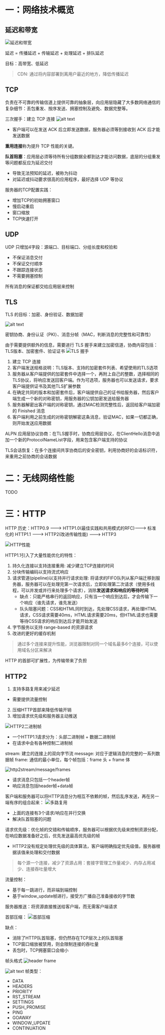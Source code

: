 # 一：网络技术概览
## 延迟和带宽
![延迟和带宽](./attachments/image-4.png)

延迟 = 传播延迟 + 传输延迟 + 处理延迟 + 排队延迟

目标：高带宽、低延迟
> CDN: 通过将内容部署到离用户最近的地方，降低传播延迟

## TCP
负责在不可靠的传输信道上提供可靠的抽象层，向应用层隐藏了大多数网络通信的复杂细节：丢包重发、按序发送、拥塞控制及避免、数据完整等。

三次握手：建立 TCP 连接
![alt text](./attachments/image-5.png)

- 客户端可以在发送 ACK 后立即发送数据，服务器必须等到接收到 ACK 后才能发送数据

**重用连接**称为提升 TCP 性能的关键。

**队首阻塞**：应用层必须等待所有分组数据全都到达才能访问数据，底层的分组重发等问题都反应为延迟交付
- 导致无法预知的延迟，被称为抖动
- 对延迟或抖动要求很高的应用程序，最好选择 UDP 等协议

服务器的TCP配置实践：
- 增加TCP的初始拥塞窗口
- 慢启动重启
- 窗口缩放
- TCP快速打开

## UDP
UDP 只增加4字段：源端口、目标端口、分组长度和校验和
- 不保证消息交付
- 不保证交付顺序
- 不跟踪连接状态
- 不需要拥塞控制

所有消息的保证都交给应用层来控制
## TLS
TLS 的目标：加密、身份验证、数据加密

![alt text](./attachments/image-6.png)

密钥协商、身份认证（PKI）、消息分帧（MAC，判断消息的完整性和可靠性）

由于需要提供额外的信息，需要进行 TLS 握手来建立加密信道，协商内容包括：TLS版本、加密套件、验证证书
![TLS 握手](./attachments/image-7.png)
1. 建立 TCP 连接
2. 客户端发送规格说明：TLS版本、支持的加密套件列表、希望使用的TLS选项
3. 服务器从客户端提供的加密套件中选择一个，再附上自己的整数，选择相同的TLS协议，将响应发送回客户端。作为可选项，服务器也可以发送请求，要求客户端提供证书及其他TLS扩展参数
4. 在确定共同的版本和加密套件后，客户端提供自己的证书给服务器，然后客户端生成一个新的对称密钥，用服务器的公钥加密发送给服务器
5. 服务器解密出客户端的对称密钥，通过MAC检测完整性后，返回给客户端加密的 Finished 消息
6. 客户端利用之前生成的对称密钥解密这条消息，验证MAC，如果一切都正确，则开始发送应用数据

ALPN 应用层协议协商：在TLS握手时，协商应用层协议，在ClientHello消息中追加一个新的ProtocolNameList字段，用来包含客户端支持的协议

TLS会话恢复：在多个连接间共享协商后的安全密钥，利用协商好的会话标识符，来重用之前协商的会话数据


# 二：无线网络性能
TODO

# 三：HTTP
HTTP 历史：HTTP0.9 ---> HTTP1.0(最佳实践和共用模式的RFC)---> 标准化的 HTTP1.1 ---> HTTP2(改进传输性能) ---> HTTP3

![HTTP性能](./attachments/image-8.png)


HTTP1.1引入了大量性能优化的特性：
1. 持久化连接以支持连接重用: 减少建立TCP连接的时间
2. 分块传输编码以支持流式响应
3. 请求管道(pipeline)以支持并行请求处理: 将请求的FIFO队列从客户端迁移到服务器，服务器可以在处理完第一次请求后，立即处理第二次请求（使用多线程，可以并发或并行来处理多个请求），消除**发送请求和响应的等待时间**
    - 缺点：只能严格串行的返回响应，只有当一个响应到达后，才会传输下一个响应（谁先请求，谁先发送）
    - 队头阻塞问题：CSS和HTML同时到达，先处理CSS请求，再处理HTML请求，CSS请求需要40ms，HTML请求需要20ms，但HTML请求也需要等待CSS请求的响应到达后才能开始发送
4. 字节服务以支持 range-based 的资源请求
5. 改进的更好的缓存机制

> 通过多个连接来提升性能，浏览器限制对同一个域名最多6个连接，可以使用域名分区来解决

HTTP 的首部可扩展性，为传输带来了负担
## HTTP2

1. 支持多路复用来减少延迟
- 需要提供流量控制
2. 压缩HTTP首部来降低传输开销
3. 增加请求优先级和服务器主动推送

![HTTP2二进制帧](./attachments/image-9.png)
- 一个HTTP1.1请求分为：头部二进制帧 + 数据二进制帧
- 在请求中会有各种控制二进制帧

stream: 建立的连接上的双向字节流
message: 对应于逻辑消息的完整的一系列数据帧
frame: 通信的最小单位，每个帧包括：frame 头 + frame 体

![http2stream/message/frames](./attachments/image-10.png)
- 请求消息只包括一个header帧
- 响应消息包括header帧+data帧

客户端和服务器可以将HTTP消息分为相互不依赖的帧，然后乱序发送，再在另一端有序的组合起来：
![多路复用](./attachments/image-11.png)
- 上面的连接有3个请求/响应在并行交换
- 解决队首阻塞的问题

请求优先级：优化帧的交错和传输顺序，服务器可以根据优先级来控制资源分配，在响应数据准备好之后，优先发送最高优先级的帧
- HTTP2没有规定处理优先级的具体算法，客户端明确指定优先级值，服务器根据该值来处理和交付数据

> 每个源一个连接，减少了资源占用：套接字管理工作量减少、内存占用减少、连接吞吐量增大

流量控制：
- 基于每一跳进行，而非端到端控制
- 基于window_update帧进行，接受方广播自己准备接收的字节数

服务器推送：将资源直接推送给客户端，而无需客户端请求

首部压缩：
![首部压缩](./attachments/image-12.png)


缺点：
- 消除了HTTP队首阻塞，但仍然存在TCP层次上的队首阻塞
- TCP窗口缩放被禁用，则会限制连接的吞吐量
- 丢包时，TCP拥塞窗口会缩小


帧头格式
![header frame](./attachments/image-13.png)

![alt text](../images/image.png)
帧类型：
- DATA
- HEADERS
- PRIORITY
- RST_STREAM
- SETTINGS
- PUSH_PROMISE
- PING
- GOAWAY
- WINDOW_UPDATE
- CONTINUATION
